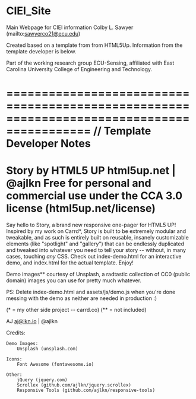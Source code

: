 # CIEI_Site
Main Webpage for CIEI information
Colby L. Sawyer
(mailto:sawyerco21@ecu.edu)

Created based on a template from from HTML5Up. Information from the template developer is below.

Part of the working research group ECU-Sensing, affiliated with 
East Carolina University College of Engineering and Technology. 


==========================================================================================
//	Template Developer Notes
==========================================================================================
Story by HTML5 UP
html5up.net | @ajlkn
Free for personal and commercial use under the CCA 3.0 license (html5up.net/license)
==========================================================================================


Say hello to Story, a brand new responsive one-pager for HTML5 UP! Inspired by my work
on Carrd*, Story is built to be extremely modular and tweakable, and as such is entirely
built on reusable, insanely customizable elements (like "spotlight" and "gallery") that
can be endlessly duplicated and tweaked into whatever you need to tell your story --
without, in many cases, touching *any* CSS. Check out index-demo.html for an interactive
demo, and index.html for the actual template. Enjoy!

Demo images** courtesy of Unsplash, a radtastic collection of CC0 (public domain) images
you can use for pretty much whatever.

PS: Delete index-demo.html and assets/js/demo.js when you're done messing with the demo
as neither are needed in production :)

(* = my other side project -- carrd.co)
(** = not included)

AJ
aj@lkn.io | @ajlkn


Credits:

	Demo Images:
		Unsplash (unsplash.com)

	Icons:
		Font Awesome (fontawesome.io)

	Other:
		jQuery (jquery.com)
		Scrollex (github.com/ajlkn/jquery.scrollex)
		Responsive Tools (github.com/ajlkn/responsive-tools)